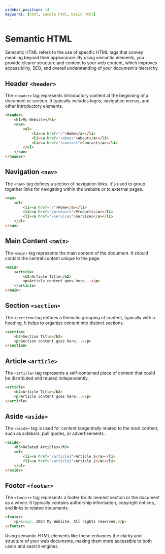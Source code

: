 ```yaml
---
sidebar_position: 14
keywords: [html, sample html, basic html]
---
```


# Semantic HTML

Semantic HTML refers to the use of specific HTML tags that convey meaning beyond their appearance. By using semantic elements, you provide clearer structure and context to your web content, which improves accessibility, SEO, and overall understanding of your document's hierarchy.

## Header `<header>`

The `<header>` tag represents introductory content at the beginning of a document or section. It typically includes logos, navigation menus, and other introductory elements.

```html title="header.html"
<header>
    <h1>My Website</h1>
    <nav>
        <ul>
            <li><a href="/">Home</a></li>
            <li><a href="/about">About</a></li>
            <li><a href="/contact">Contact</a></li>
        </ul>
    </nav>
</header>
```

## Navigation `<nav>`

The `<nav>` tag defines a section of navigation links. It's used to group together links for navigating within the website or to external pages.

```html title="nav.html"
<nav>
    <ul>
        <li><a href="/">Home</a></li>
        <li><a href="/products">Products</a></li>
        <li><a href="/services">Services</a></li>
    </ul>
</nav>
```

## Main Content `<main>`

The `<main>` tag represents the main content of the document. It should contain the central content unique to the page.

```html title="main.html"
<main>
    <article>
        <h2>Article Title</h2>
        <p>Article content goes here...</p>
    </article>
</main>
```

## Section `<section>`

The `<section>` tag defines a thematic grouping of content, typically with a heading. It helps to organize content into distinct sections.

```html title="section.html"
<section>
    <h2>Section Title</h2>
    <p>Section content goes here...</p>
</section>
```

## Article `<article>`

The `<article>` tag represents a self-contained piece of content that could be distributed and reused independently.

```html title="article.html"
<article>
    <h2>Article Title</h2>
    <p>Article content goes here...</p>
</article>
```

## Aside `<aside>`

The `<aside>` tag is used for content tangentially related to the main content, such as sidebars, pull quotes, or advertisements.

```html title="aside.html"
<aside>
    <h3>Related Articles</h3>
    <ul>
        <li><a href="/article1">Article 1</a></li>
        <li><a href="/article2">Article 2</a></li>
    </ul>
</aside>
```

## Footer `<footer>`

The `<footer>` tag represents a footer for its nearest section or the document as a whole. It typically contains authorship information, copyright notices, and links to related documents.

```html title="footer.html"
<footer>
    <p>&copy; 2024 My Website. All rights reserved.</p>
</footer>
```

Using semantic HTML elements like these enhances the clarity and structure of your web documents, making them more accessible to both users and search engines.
